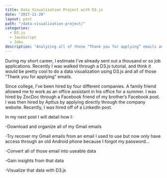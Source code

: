 ```yaml
---
title: Data Visualization Project with D3.js
date: "2017-11-28"
layout: post
path: "/data-visualization-project/"
categories:
  - D3.js
  - JavaScript
  - Jobs
description: "Analyzing all of those “Thank you for applying” emails and looking at them with D3.js"
---
```

During my short career, I estimate I’ve already sent out a thousand or so job applications. Recently I was walked through a D3.js tutorial, and think it would be pretty cool to do a data visualization using D3.js and all of those “Thank you for applying” emails.

Since college, I’ve been hired by four different companies. A family friend allowed me to work as an office assistant in his office for a summer. I was hired by ZocDoc through a Facebook friend of my brother’s Facebook post. I was then hired by Apttus by applying directly through the company website. Recently, I was hired off of a LinkedIn post.

In my next post I will detail how I:

-Download and organize all of my Gmail emails

-Try recover my Gmail emails from an email I used to use but now only have access through an old Android phone because I forgot my password…

-Convert all of those email into useable data

-Gain insights from that data

-Visualize that data with D3.js
